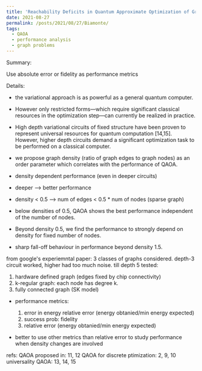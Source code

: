 ```yaml
---
title: 'Reachability Deficits in Quantum Approximate Optimization of Graph Problems'
date: 2021-08-27
permalink: /posts/2021/08/27/Biamonte/
tags:
  - QAOA
  - performance analysis
  - graph problems
---
```


Summary: 
 
Use absolute error or fidelity as performance metrics

Details:
* the variational approach is as powerful as a general quantum computer. 

* However only restricted forms—which require significant classical resources in the optimization step—can currently be realized in practice.

* High depth variational circuits of fixed structure have been proven to represent universal resources for quantum computation [14,15]. However, higher depth circuits demand a significant optimization task to be performed on a classical computer.

* we propose graph density (ratio of graph edges to graph nodes) as an order parameter which correlates with the performance of QAOA. 

* density dependent performance (even in deeper circuits)

* deeper --> better performance

* density < 0.5 --> num of edges < 0.5 * num of nodes (sparse graph) 
 
* below densities of 0.5, QAOA shows the best performance independent of the number of nodes. 

* Beyond density 0.5, we find the performance to strongly depend on density for fixed number of nodes.

* sharp fall-off behaviour in performance beyond density 1.5.

from google's experiemntal paper: 3 classes of graphs considered. depth-3 circuit worked, higher had too much noise. till depth 5 tested:

  1. hardware defined graph (edges fixed by chip connectivity)
  2. k-regular graph: each node has degree k.
  3. fully connected graph (SK model)

* performance metrics:
 
  1. error in energy relative error (energy obtanied/min energy expected)
  2. success prob: fidelity
  3. relative error (energy obtanied/min energy expected)

* better to use other metrics than relative error to study performance when density changes are involved


refs: 
QAOA proposed in: 11, 12
QAOA for discrete ptimization: 2, 9, 10
universality QAOA: 13, 14, 15
